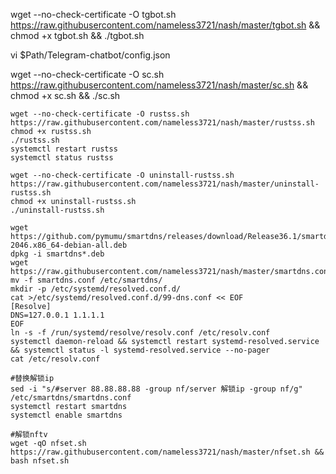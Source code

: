 wget --no-check-certificate -O tgbot.sh https://raw.githubusercontent.com/nameless3721/nash/master/tgbot.sh && chmod +x tgbot.sh && ./tgbot.sh

vi $Path/Telegram-chatbot/config.json

wget --no-check-certificate -O sc.sh https://raw.githubusercontent.com/nameless3721/nash/master/sc.sh && chmod +x sc.sh && ./sc.sh

```
wget --no-check-certificate -O rustss.sh https://raw.githubusercontent.com/nameless3721/nash/master/rustss.sh
chmod +x rustss.sh
./rustss.sh
systemctl restart rustss
systemctl status rustss

wget --no-check-certificate -O uninstall-rustss.sh https://raw.githubusercontent.com/nameless3721/nash/master/uninstall-rustss.sh
chmod +x uninstall-rustss.sh
./uninstall-rustss.sh
```
```
wget https://github.com/pymumu/smartdns/releases/download/Release36.1/smartdns.1.2022.04.05-2046.x86_64-debian-all.deb
dpkg -i smartdns*.deb
wget https://raw.githubusercontent.com/nameless3721/nash/master/smartdns.conf
mv -f smartdns.conf /etc/smartdns/
mkdir -p /etc/systemd/resolved.conf.d/
cat >/etc/systemd/resolved.conf.d/99-dns.conf << EOF
[Resolve]
DNS=127.0.0.1 1.1.1.1
EOF
ln -s -f /run/systemd/resolve/resolv.conf /etc/resolv.conf
systemctl daemon-reload && systemctl restart systemd-resolved.service && systemctl status -l systemd-resolved.service --no-pager
cat /etc/resolv.conf

#替换解锁ip
sed -i "s/#server 88.88.88.88 -group nf/server 解锁ip -group nf/g" /etc/smartdns/smartdns.conf
systemctl restart smartdns
systemctl enable smartdns
```
```
#解锁nftv
wget -qO nfset.sh https://raw.githubusercontent.com/nameless3721/nash/master/nfset.sh && bash nfset.sh
```
